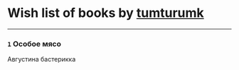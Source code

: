 # Wish list of books by [tumturumk](http://vk.com/id135685382)
---

### `1` Особое мясо
Августина бастерикка

